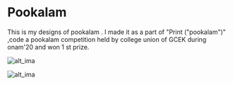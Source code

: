 # Pookalam
This is my designs of  pookalam . I made it as a part of  "Print ("pookalam")" ,code a pookalam competition held by college union of GCEK  during onam'20 and won 1 st prize.

![alt_ima](https://github.com/akhilackgopal/Pookalam/blob/master/akhila_pookalam1.png)

![alt_ima](https://github.com/akhilackgopal/Pookalam/blob/master/akhila_pookalam2.png)
